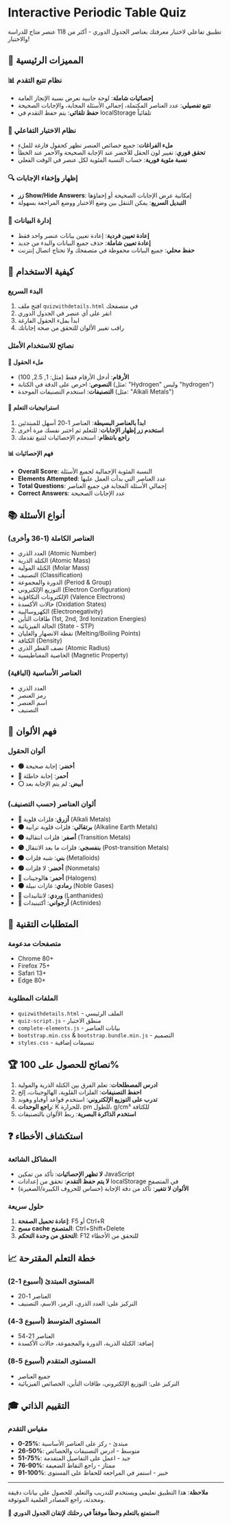# Interactive Periodic Table Quiz

تطبيق تفاعلي لاختبار معرفتك بعناصر الجدول الدوري - أكثر من 118 عنصر متاح للدراسة والاختبار!

## 🎯 المميزات الرئيسية

### 📊 نظام تتبع التقدم
- **إحصائيات شاملة**: لوحة جانبية تعرض نسبة الإنجاز العامة
- **تتبع تفصيلي**: عدد العناصر المكتملة، إجمالي الأسئلة المجابة، والإجابات الصحيحة
- **حفظ تلقائي**: يتم حفظ التقدم في localStorage تلقائياً

### 🧪 نظام الاختبار التفاعلي
- **ملء الفراغات**: جميع خصائص العنصر تظهر كحقول فارغة للملء
- **تحقق فوري**: تغيير لون الحقل للأخضر عند الإجابة الصحيحة والأحمر عند الخطأ
- **نسبة مئوية فورية**: حساب النسبة المئوية لكل عنصر في الوقت الفعلي

### 🔍 إظهار وإخفاء الإجابات
- **زر Show/Hide Answers**: إمكانية عرض الإجابات الصحيحة أو إخفاؤها
- **التبديل السريع**: يمكن التنقل بين وضع الاختبار ووضع المراجعة بسهولة

### 💾 إدارة البيانات
- **إعادة تعيين فردية**: إعادة تعيين بيانات عنصر واحد فقط
- **إعادة تعيين شاملة**: حذف جميع البيانات والبدء من جديد
- **حفظ محلي**: جميع البيانات محفوظة في متصفحك ولا تحتاج اتصال إنترنت

## 🚀 كيفية الاستخدام

### البدء السريع
1. افتح ملف `quizwithdetails.html` في متصفحك
2. انقر على أي عنصر في الجدول الدوري
3. ابدأ بملء الحقول الفارغة
4. راقب تغيير الألوان للتحقق من صحة إجاباتك

### نصائح للاستخدام الأمثل

#### 📝 ملء الحقول
- **الأرقام**: أدخل الأرقام فقط (مثل: 1, 2.5, 100)
- **النصوص**: احرص على الدقة في الكتابة (مثل: "Hydrogen" وليس "hydrogen")
- **التصنيفات**: استخدم التصنيفات الموحدة (مثل: "Alkali Metals")

#### 🎯 استراتيجيات التعلم
1. **ابدأ بالعناصر البسيطة**: العناصر 1-20 أسهل للمبتدئين
2. **استخدم زر إظهار الإجابات**: للتعلم ثم اختبر نفسك مرة أخرى
3. **راجع بانتظام**: استخدم الإحصائيات لتتبع تقدمك

#### 📊 فهم الإحصائيات
- **Overall Score**: النسبة المئوية الإجمالية لجميع الأسئلة
- **Elements Attempted**: عدد العناصر التي بدأت العمل عليها
- **Total Questions**: إجمالي الأسئلة المجابة في جميع العناصر
- **Correct Answers**: عدد الإجابات الصحيحة

## 📚 أنواع الأسئلة

### العناصر الكاملة (1-36 وأخرى)
- العدد الذري (Atomic Number)
- الكتلة الذرية (Atomic Mass)
- الكتلة المولية (Molar Mass)
- التصنيف (Classification)
- الدورة والمجموعة (Period & Group)
- التوزيع الإلكتروني (Electron Configuration)
- الإلكترونات التكافؤية (Valence Electrons)
- حالات الأكسدة (Oxidation States)
- الكهروسالبية (Electronegativity)
- طاقات التأين (1st, 2nd, 3rd Ionization Energies)
- الحالة الفيزيائية (State - STP)
- نقطة الانصهار والغليان (Melting/Boiling Points)
- الكثافة (Density)
- نصف القطر الذري (Atomic Radius)
- الخاصية المغناطيسية (Magnetic Property)

### العناصر الأساسية (الباقية)
- العدد الذري
- رمز العنصر
- اسم العنصر
- التصنيف

## 🎨 فهم الألوان

### ألوان الحقول
- **🟢 أخضر**: إجابة صحيحة
- **🔴 أحمر**: إجابة خاطئة
- **⚪ أبيض**: لم يتم الإجابة بعد

### ألوان العناصر (حسب التصنيف)
- **🔵 أزرق**: فلزات قلوية (Alkali Metals)
- **🟠 برتقالي**: فلزات قلوية ترابية (Alkaline Earth Metals)
- **🟡 أصفر**: فلزات انتقالية (Transition Metals)
- **🟣 بنفسجي**: فلزات ما بعد الانتقال (Post-transition Metals)
- **🟤 بني**: شبه فلزات (Metalloids)
- **🟢 أخضر**: لا فلزات (Nonmetals)
- **🔴 أحمر**: هالوجينات (Halogens)
- **⚫ رمادي**: غازات نبيلة (Noble Gases)
- **🌸 وردي**: لانثانيدات (Lanthanides)
- **🌺 أرجواني**: أكتينيدات (Actinides)

## 🔧 المتطلبات التقنية

### متصفحات مدعومة
- Chrome 80+
- Firefox 75+
- Safari 13+
- Edge 80+

### الملفات المطلوبة
- `quizwithdetails.html` - الملف الرئيسي
- `quiz-script.js` - منطق الاختبار
- `complete-elements.js` - بيانات العناصر
- `bootstrap.min.css` & `bootstrap.bundle.min.js` - التصميم
- `styles.css` - تنسيقات إضافية

## 🏆 نصائح للحصول على 100%

1. **ادرس المصطلحات**: تعلم الفرق بين الكتلة الذرية والمولية
2. **احفظ التصنيفات**: الفلزات القلوية، الهالوجينات، إلخ
3. **تدرب على التوزيع الإلكتروني**: استخدم قواعد أوفباو وهوند
4. **راجع الوحدات**: K للحرارة، pm للطول، g/cm³ للكثافة
5. **استخدم الذاكرة البصرية**: ربط الألوان بالتصنيفات

## ❓ استكشاف الأخطاء

### المشاكل الشائعة
- **لا تظهر الإحصائيات**: تأكد من تمكين JavaScript
- **لا يتم حفظ التقدم**: تحقق من إعدادات localStorage في المتصفح
- **الألوان لا تتغير**: تأكد من دقة الإجابة (حساس للحروف الكبيرة/الصغيرة)

### حلول سريعة
1. **إعادة تحميل الصفحة**: F5 أو Ctrl+R
2. **مسح cache المتصفح**: Ctrl+Shift+Delete
3. **التحقق من وحدة التحكم**: F12 للتحقق من الأخطاء

## 📈 خطة التعلم المقترحة

### المستوى المبتدئ (أسبوع 1-2)
- العناصر 1-20
- التركيز على: العدد الذري، الرمز، الاسم، التصنيف

### المستوى المتوسط (أسبوع 3-4)
- العناصر 21-54
- إضافة: الكتلة الذرية، الدورة والمجموعة، حالات الأكسدة

### المستوى المتقدم (أسبوع 5-8)
- جميع العناصر
- التركيز على: التوزيع الإلكتروني، طاقات التأين، الخصائص الفيزيائية

## 🎓 التقييم الذاتي

### مقياس التقدم
- **0-25%**: مبتدئ - ركز على العناصر الأساسية
- **26-50%**: متوسط - ادرس التصنيفات والخصائص
- **51-75%**: جيد - اعمل على التفاصيل المتقدمة
- **76-90%**: ممتاز - راجع النقاط الضعيفة
- **91-100%**: خبير - استمر في المراجعة للحفاظ على المستوى

---

**ملاحظة**: هذا التطبيق تعليمي ويستخدم للتدريب والتعلم. للحصول على بيانات دقيقة ومحدثة، راجع المصادر العلمية الموثوقة.

**🌟 استمتع بالتعلم وحظاً موفقاً في رحلتك لإتقان الجدول الدوري!** 